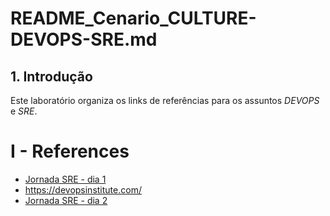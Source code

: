 # README_Cenario_CULTURE-DEVOPS-SRE.md

## 1. Introdução

Este laboratório organiza os links de referências para os assuntos *DEVOPS* e *SRE*.

# I - References

* [Jornada SRE - dia 1](https://www.youtube.com/watch?v=_OOtEtHEuVc)
* https://devopsinstitute.com/
* [Jornada SRE - dia 2](https://www.youtube.com/watch?v=3QPWBylRNcw)